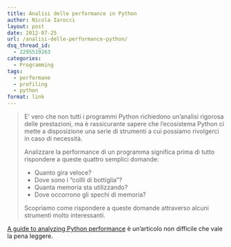 ```yaml
---
title: Analisi delle performance in Python
author: Nicola Iarocci
layout: post
date: 2012-07-25
url: /analisi-delle-performance-python/
dsq_thread_id:
  - 2295519263
categories:
  - Programming
tags:
  - performane
  - profiling
  - python
format: link
---
```

> E&#8217; vero che non tutti i programmi Python richiedono un&#8217;analisi rigorosa delle prestazioni, ma è rassicurante sapere che l&#8217;ecosistema Python ci mette a disposizione una serie di strumenti a cui possiamo rivolgerci in caso di necessità.
> 
> Analizzare la performance di un programma significa prima di tutto rispondere a queste quattro semplici domande:
> 
>   * Quanto gira veloce?
>   * Dove sono i &#8220;collli di bottiglia&#8221;?
>   * Quanta memoria sta utilizzando?
>   * Dove occorrono gli spechi di memoria?
> 
> Scopriamo come rispondere a queste domande attraverso alcuni strumenti molto interessanti.

<a title="A guide to analyzing Python performance" href="http://www.huyng.com/posts/python-performance-analysis/" target="_blank">A guide to analyzing Python performance</a> è un&#8217;articolo non difficile che vale la pena leggere.
